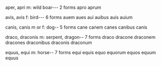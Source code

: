 aper, apri m: wild boar--- 2 forms
apro
aprum

avis, avis f: bird--- 6 forms 
auem
aues
aui
auibus
auis
auium

canis, canis m or f: dog-- 5 forms 
cane
canem
canes
canibus
canis

draco, draconis m: serpent, dragon-- 7 forms 
draco
dracone
draconem
dracones
draconibus
draconis
draconum

equus, equi m: horse-- 7 forms 
equi
equis
equo
equorum
equos
equum
equus
